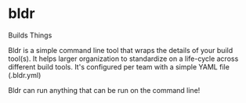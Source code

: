 # bldr
Builds Things

Bldr is a simple command line tool that wraps the details of your build tool(s). It helps larger organization to standardize on
a life-cycle across different build tools.
It's configured per team with a simple YAML file (.bldr.yml)

Bldr can run anything that can be run on the command line!

